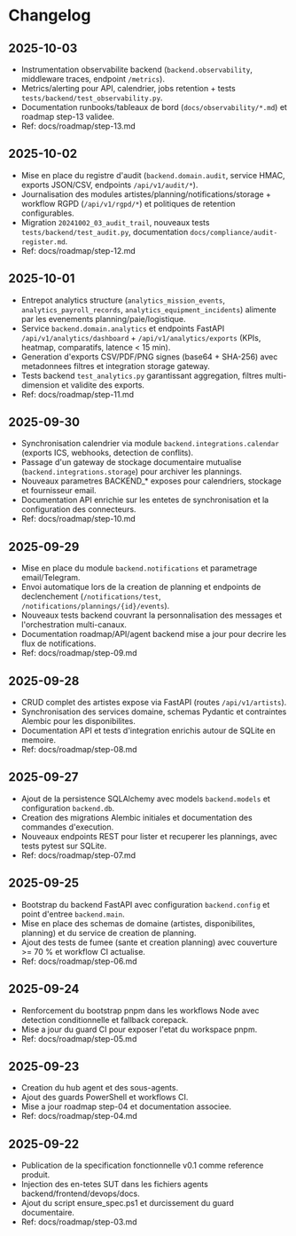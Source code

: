 # Changelog

## 2025-10-03
- Instrumentation observabilite backend (`backend.observability`, middleware traces, endpoint `/metrics`).
- Metrics/alerting pour API, calendrier, jobs retention + tests `tests/backend/test_observability.py`.
- Documentation runbooks/tableaux de bord (`docs/observability/*.md`) et roadmap step-13 validee.
- Ref: docs/roadmap/step-13.md

## 2025-10-02
- Mise en place du registre d'audit (`backend.domain.audit`, service HMAC, exports JSON/CSV, endpoints `/api/v1/audit/*`).
- Journalisation des modules artistes/planning/notifications/storage + workflow RGPD (`/api/v1/rgpd/*`) et politiques de retention configurables.
- Migration `20241002_03_audit_trail`, nouveaux tests `tests/backend/test_audit.py`, documentation `docs/compliance/audit-register.md`.
- Ref: docs/roadmap/step-12.md

## 2025-10-01
- Entrepot analytics structure (`analytics_mission_events`, `analytics_payroll_records`, `analytics_equipment_incidents`) alimente par les evenements planning/paie/logistique.
- Service `backend.domain.analytics` et endpoints FastAPI `/api/v1/analytics/dashboard` + `/api/v1/analytics/exports` (KPIs, heatmap, comparatifs, latence < 15 min).
- Generation d'exports CSV/PDF/PNG signes (base64 + SHA-256) avec metadonnees filtres et integration storage gateway.
- Tests backend `test_analytics.py` garantissant aggregation, filtres multi-dimension et validite des exports.
- Ref: docs/roadmap/step-11.md

## 2025-09-30
- Synchronisation calendrier via module `backend.integrations.calendar` (exports ICS, webhooks, detection de conflits).
- Passage d'un gateway de stockage documentaire mutualise (`backend.integrations.storage`) pour archiver les plannings.
- Nouveaux parametres BACKEND_* exposes pour calendriers, stockage et fournisseur email.
- Documentation API enrichie sur les entetes de synchronisation et la configuration des connecteurs.
- Ref: docs/roadmap/step-10.md

## 2025-09-29
- Mise en place du module `backend.notifications` et parametrage email/Telegram.
- Envoi automatique lors de la creation de planning et endpoints de declenchement (`/notifications/test`, `/notifications/plannings/{id}/events`).
- Nouveaux tests backend couvrant la personnalisation des messages et l'orchestration multi-canaux.
- Documentation roadmap/API/agent backend mise a jour pour decrire les flux de notifications.
- Ref: docs/roadmap/step-09.md

## 2025-09-28
- CRUD complet des artistes expose via FastAPI (routes `/api/v1/artists`).
- Synchronisation des services domaine, schemas Pydantic et contraintes Alembic pour les disponibilites.
- Documentation API et tests d'integration enrichis autour de SQLite en memoire.
- Ref: docs/roadmap/step-08.md

## 2025-09-27
- Ajout de la persistence SQLAlchemy avec models `backend.models` et configuration `backend.db`.
- Creation des migrations Alembic initiales et documentation des commandes d'execution.
- Nouveaux endpoints REST pour lister et recuperer les plannings, avec tests pytest sur SQLite.
- Ref: docs/roadmap/step-07.md

## 2025-09-25
- Bootstrap du backend FastAPI avec configuration `backend.config` et point d'entree `backend.main`.
- Mise en place des schemas de domaine (artistes, disponibilites, planning) et du service de creation de planning.
- Ajout des tests de fumee (sante et creation planning) avec couverture >= 70 % et workflow CI actualise.
- Ref: docs/roadmap/step-06.md

## 2025-09-24
- Renforcement du bootstrap pnpm dans les workflows Node avec detection conditionnelle et fallback corepack.
- Mise a jour du guard CI pour exposer l'etat du workspace pnpm.
- Ref: docs/roadmap/step-05.md

## 2025-09-23
- Creation du hub agent et des sous-agents.
- Ajout des guards PowerShell et workflows CI.
- Mise a jour roadmap step-04 et documentation associee.
- Ref: docs/roadmap/step-04.md

## 2025-09-22
- Publication de la specification fonctionnelle v0.1 comme reference produit.
- Injection des en-tetes SUT dans les fichiers agents backend/frontend/devops/docs.
- Ajout du script ensure_spec.ps1 et durcissement du guard documentaire.
- Ref: docs/roadmap/step-03.md
